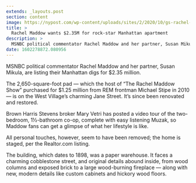 ```yaml
--- 
extends: _layouts.post 
section: content 
image: https://nypost.com/wp-content/uploads/sites/2/2020/10/gs-rachel-maddow-1.jpg?quality=90&strip=all&w=1200 
title: > 
  Rachel Maddow wants $2.35M for rock-star Manhattan apartment 
description: > 
  MSNBC political commentator Rachel Maddow and her partner, Susan Mikula, are listing their Manhattan digs for $2.35 million.The 2,650-square-foot pad — which the host of “The Rachel Maddow Show” purchased for $1.25 million from REM frontman Michael Stipe in 2010 — is on the West Village’s charming Jane Street.All personal touches, however, seem to have been removed; the home is staged, per the Realtor.com listing.The building, which dates to 1898, was a paper warehouse.It faces a charming cobblestone street, and original details abound inside, from wood columns and exposed brick to a large wood-burning fireplace — along with new, modern details like custom cabinets and hickory wood floors. 
date: 1602278872.080956 
--- 
```

MSNBC political commentator Rachel Maddow and her partner, Susan Mikula, are listing their Manhattan digs for $2.35 million.

The 2,650-square-foot pad — which the host of “The Rachel Maddow Show” purchased for $1.25 million from REM frontman Michael Stipe in 2010 — is on the West Village’s charming Jane Street. It’s since been renovated and restored.

Brown Harris Stevens broker Mary Vetri has posted a video tour of the two-bedroom, 1½-bathroom co-op, complete with easy listening Muzak, so Maddow fans can get a glimpse of what her lifestyle is like.

All personal touches, however, seem to have been removed; the home is staged, per the Realtor.com listing.

The building, which dates to 1898, was a paper warehouse. It faces a charming cobblestone street, and original details abound inside, from wood columns and exposed brick to a large wood-burning fireplace — along with new, modern details like custom cabinets and hickory wood floors.